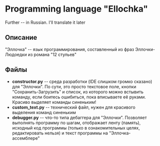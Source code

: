 # Programming language "Ellochka"
Further -- in Russian. I'll translate it later

## Описание
"Эллочка" -- язык программирования, составленный из фраз Эллочки-Людоедки из романа "12 стульев"

## Файлы
* **constructor.py** -- среда разработки (IDE слишком громко сказано) для "Эллочки". По сути, это просто текстовое поле, кнопки "Сохранить-Загрузить" и список, из которого можно встывить команду, если боитесь ошибиться, пока вписываете её руками. Красиво выделяет команды синеньким!
* **custom_text.py** -- технический файл, нужен для красивого выделения команд синеньким
* **debugger.py** -- что-то типа дебаггера для "Эллочки". Позволяет выполнять программу по шагам, отображает ленту (память), исходный код программы (только в ознакомительных целях, редактировать нельзя) и текст программы на "Эллочка-ассемблере"
